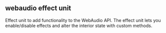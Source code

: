 ## webaudio effect unit
Effect unit to add functionality to the WebAudio API. The effect unit lets you enable/disable effects and alter the interior state with custom methods.
